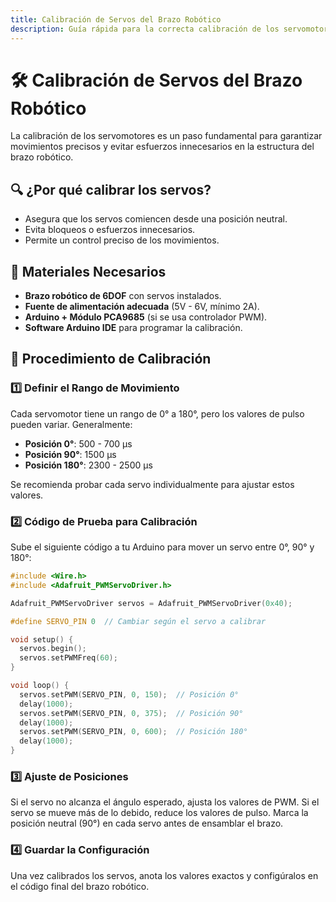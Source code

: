 ```yaml
---
title: Calibración de Servos del Brazo Robótico
description: Guía rápida para la correcta calibración de los servomotores en un brazo robótico de 6 grados de libertad.
---
```


# 🛠️ Calibración de Servos del Brazo Robótico

La calibración de los servomotores es un paso fundamental para garantizar movimientos precisos y evitar esfuerzos innecesarios en la estructura del brazo robótico.

## 🔍 ¿Por qué calibrar los servos?

- Asegura que los servos comiencen desde una posición neutral.
- Evita bloqueos o esfuerzos innecesarios.
- Permite un control preciso de los movimientos.

## 📌 Materiales Necesarios

- **Brazo robótico de 6DOF** con servos instalados.
- **Fuente de alimentación adecuada** (5V - 6V, mínimo 2A).
- **Arduino + Módulo PCA9685** (si se usa controlador PWM).
- **Software Arduino IDE** para programar la calibración.

## 🔧 Procedimiento de Calibración

### 1️⃣ Definir el Rango de Movimiento

Cada servomotor tiene un rango de 0° a 180°, pero los valores de pulso pueden variar. Generalmente:

- **Posición 0°**: 500 - 700 µs
- **Posición 90°**: 1500 µs
- **Posición 180°**: 2300 - 2500 µs

Se recomienda probar cada servo individualmente para ajustar estos valores.

### 2️⃣ Código de Prueba para Calibración

Sube el siguiente código a tu Arduino para mover un servo entre 0°, 90° y 180°:

```cpp
#include <Wire.h>
#include <Adafruit_PWMServoDriver.h>

Adafruit_PWMServoDriver servos = Adafruit_PWMServoDriver(0x40);

#define SERVO_PIN 0  // Cambiar según el servo a calibrar

void setup() {
  servos.begin();
  servos.setPWMFreq(60);
}

void loop() {
  servos.setPWM(SERVO_PIN, 0, 150);  // Posición 0°
  delay(1000);
  servos.setPWM(SERVO_PIN, 0, 375);  // Posición 90°
  delay(1000);
  servos.setPWM(SERVO_PIN, 0, 600);  // Posición 180°
  delay(1000);
}
```

### 3️⃣ Ajuste de Posiciones
Si el servo no alcanza el ángulo esperado, ajusta los valores de PWM.
Si el servo se mueve más de lo debido, reduce los valores de pulso.
Marca la posición neutral (90°) en cada servo antes de ensamblar el brazo.
### 4️⃣ Guardar la Configuración
Una vez calibrados los servos, anota los valores exactos y configúralos en el código final del brazo robótico.

